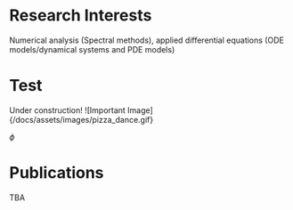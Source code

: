 # Research Interests
Numerical analysis (Spectral methods), applied differential equations (ODE models/dynamical systems and PDE models)

# Test
Under construction!
![Important Image]{/docs/assets/images/pizza_dance.gif}

$\phi$

# Publications
TBA
